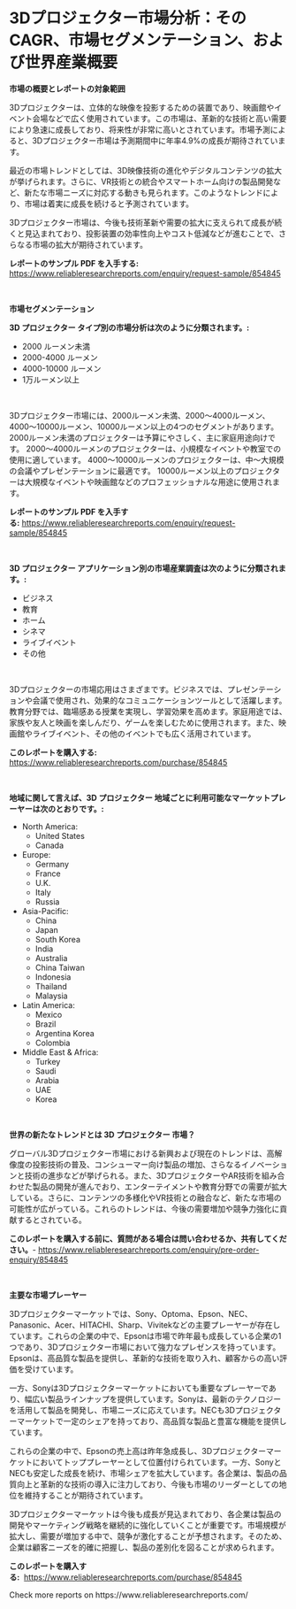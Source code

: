 <p><h1>3Dプロジェクター市場分析：そのCAGR、市場セグメンテーション、および世界産業概要</h1></p><p><strong>市場の概要とレポートの対象範囲</strong></p>
<p><p>3Dプロジェクターは、立体的な映像を投影するための装置であり、映画館やイベント会場などで広く使用されています。この市場は、革新的な技術と高い需要により急速に成長しており、将来性が非常に高いとされています。市場予測によると、3Dプロジェクター市場は予測期間中に年率4.9%の成長が期待されています。</p><p>最近の市場トレンドとしては、3D映像技術の進化やデジタルコンテンツの拡大が挙げられます。さらに、VR技術との統合やスマートホーム向けの製品開発など、新たな市場ニーズに対応する動きも見られます。このようなトレンドにより、市場は着実に成長を続けると予測されています。</p><p>3Dプロジェクター市場は、今後も技術革新や需要の拡大に支えられて成長が続くと見込まれており、投影装置の効率性向上やコスト低減などが進むことで、さらなる市場の拡大が期待されています。</p></p>
<p><strong>レポートのサンプル PDF を入手する:</strong> <a href="https://www.reliableresearchreports.com/enquiry/request-sample/854845">https://www.reliableresearchreports.com/enquiry/request-sample/854845</a></p>
<p>&nbsp;</p>
<p><strong>市場セグメンテーション</strong></p>
<p><strong>3D プロジェクター タイプ別の市場分析は次のように分類されます。:</strong></p>
<p><ul><li>2000 ルーメン未満</li><li>2000-4000 ルーメン</li><li>4000-10000 ルーメン</li><li>1万ルーメン以上</li></ul></p>
<p>&nbsp;</p>
<p><p>3Dプロジェクター市場には、2000ルーメン未満、2000〜4000ルーメン、4000〜10000ルーメン、10000ルーメン以上の4つのセグメントがあります。 2000ルーメン未満のプロジェクターは予算にやさしく、主に家庭用途向けです。 2000〜4000ルーメンのプロジェクターは、小規模なイベントや教室での使用に適しています。 4000〜10000ルーメンのプロジェクターは、中〜大規模の会議やプレゼンテーションに最適です。 10000ルーメン以上のプロジェクターは大規模なイベントや映画館などのプロフェッショナルな用途に使用されます。</p></p>
<p><strong>レポートのサンプル PDF を入手する:</strong>&nbsp;<a href="https://www.reliableresearchreports.com/enquiry/request-sample/854845">https://www.reliableresearchreports.com/enquiry/request-sample/854845</a></p>
<p>&nbsp;</p>
<p><strong> 3D プロジェクター アプリケーション別の市場産業調査は次のように分類されます。:</strong></p>
<p><ul><li>ビジネス</li><li>教育</li><li>ホーム</li><li>シネマ</li><li>ライブイベント</li><li>その他</li></ul></p>
<p>&nbsp;</p>
<p><p>3Dプロジェクターの市場応用はさまざまです。ビジネスでは、プレゼンテーションや会議で使用され、効果的なコミュニケーションツールとして活躍します。教育分野では、臨場感ある授業を実現し、学習効果を高めます。家庭用途では、家族や友人と映画を楽しんだり、ゲームを楽しむために使用されます。また、映画館やライブイベント、その他のイベントでも広く活用されています。</p></p>
<p><strong>このレポートを購入する:</strong>&nbsp; <a href="https://www.reliableresearchreports.com/purchase/854845">https://www.reliableresearchreports.com/purchase/854845</a></p>
<p>&nbsp;</p>
<p><strong>地域に関して言えば、3D プロジェクター 地域ごとに利用可能なマーケットプレーヤーは次のとおりです。:</strong></p>
<p><ul>
    <li>
        North America:
        <ul>
            <li>United States</li>
            <li>Canada</li>
        </ul>
    </li>
    <li>
        Europe:
        <ul>
            <li>Germany</li>
            <li>France</li>
            <li>U.K.</li>
            <li>Italy</li>
            <li>Russia</li>
        </ul>
    </li>
    <li>
        Asia-Pacific:
        <ul>
            <li>China</li>
            <li>Japan</li>
            <li>South Korea</li>
            <li>India</li>
            <li>Australia</li>
            <li>China Taiwan</li>
            <li>Indonesia</li>
            <li>Thailand</li>
            <li>Malaysia</li>
        </ul>
    </li>
    <li>
        Latin America:
        <ul>
            <li>Mexico</li>
            <li>Brazil</li>
            <li>Argentina Korea</li>
            <li>Colombia</li>
        </ul>
    </li>
    <li>
        Middle East & Africa:
        <ul>
            <li>Turkey</li>
            <li>Saudi</li>
            <li>Arabia</li>
            <li>UAE</li>
            <li>Korea</li>
        </ul>
    </li>
    </ul></p>
<p>&nbsp;</p>
<p><strong>世界の新たなトレンドとは 3D プロジェクター 市場？</strong></p>
<p><p>グローバル3Dプロジェクター市場における新興および現在のトレンドは、高解像度の投影技術の普及、コンシューマー向け製品の増加、さらなるイノベーションと技術の進歩などが挙げられる。また、3DプロジェクターやAR技術を組み合わせた製品の開発が進んでおり、エンターテイメントや教育分野での需要が拡大している。さらに、コンテンツの多様化やVR技術との融合など、新たな市場の可能性が広がっている。これらのトレンドは、今後の需要増加や競争力強化に貢献するとされている。</p></p>
<p><strong>このレポートを購入する前に、質問がある場合は問い合わせるか、共有してください。</strong>- <a href="https://www.reliableresearchreports.com/enquiry/pre-order-enquiry/854845">https://www.reliableresearchreports.com/enquiry/pre-order-enquiry/854845</a></p>
<p>&nbsp;</p>
<p><strong>主要な市場プレーヤー</strong></p>
<p><p>3Dプロジェクターマーケットでは、Sony、Optoma、Epson、NEC、Panasonic、Acer、HITACHI、Sharp、Vivitekなどの主要プレーヤーが存在しています。これらの企業の中で、Epsonは市場で昨年最も成長している企業の1つであり、3Dプロジェクター市場において強力なプレゼンスを持っています。Epsonは、高品質な製品を提供し、革新的な技術を取り入れ、顧客からの高い評価を受けています。</p><p>一方、Sonyは3Dプロジェクターマーケットにおいても重要なプレーヤーであり、幅広い製品ラインナップを提供しています。Sonyは、最新のテクノロジーを活用して製品を開発し、市場ニーズに応えています。NECも3Dプロジェクターマーケットで一定のシェアを持っており、高品質な製品と豊富な機能を提供しています。</p><p>これらの企業の中で、Epsonの売上高は昨年急成長し、3Dプロジェクターマーケットにおいてトッププレーヤーとして位置付けられています。一方、SonyとNECも安定した成長を続け、市場シェアを拡大しています。各企業は、製品の品質向上と革新的な技術の導入に注力しており、今後も市場のリーダーとしての地位を維持することが期待されています。</p><p>3Dプロジェクターマーケットは今後も成長が見込まれており、各企業は製品の開発やマーケティング戦略を継続的に強化していくことが重要です。市場規模が拡大し、需要が増加する中で、競争が激化することが予想されます。そのため、企業は顧客ニーズを的確に把握し、製品の差別化を図ることが求められます。</p></p>
<p><strong>このレポートを購入する:</strong>&nbsp;&nbsp;<a href="https://www.reliableresearchreports.com/purchase/854845">https://www.reliableresearchreports.com/purchase/854845</a></p>
<p>Check more reports on https://www.reliableresearchreports.com/</p>